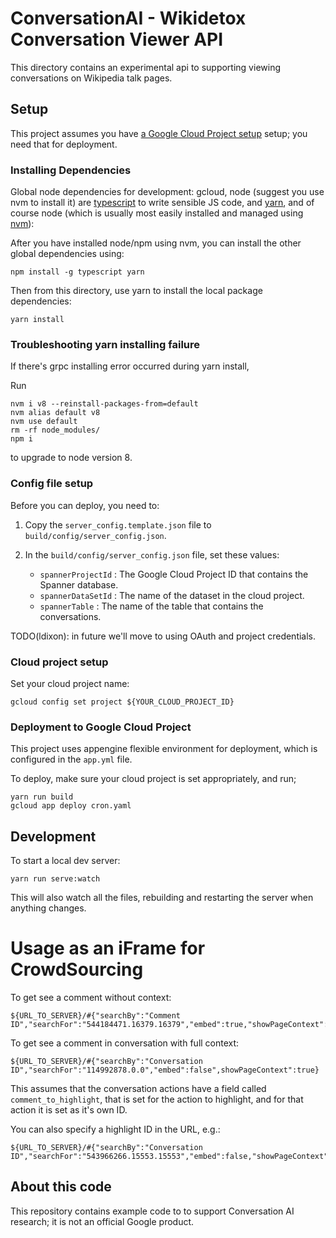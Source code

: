 # ConversationAI - Wikidetox Conversation Viewer API

This directory contains an experimental api to supporting viewing conversations on Wikipedia talk pages.

## Setup

This project assumes you have [a Google Cloud Project setup](https://cloud.google.com/) setup; you need
that for deployment.

### Installing Dependencies

Global node dependencies for development: gcloud, node (suggest you use nvm to install it) are [typescript](https://www.typescriptlang.org/) to write sensible JS code, and [yarn](https://yarnpkg.com/lang/en/), and of course node (which is usually most easily installed and managed using [nvm](https://github.com/creationix/nvm/blob/master/README.md)):

After you have installed node/npm using nvm, you can install the other global dependencies using:

```
npm install -g typescript yarn
```

Then from this directory, use yarn to install the local package dependencies:

```
yarn install
```

### Troubleshooting yarn installing failure

If there's grpc installing error occurred during yarn install,

Run

```
nvm i v8 --reinstall-packages-from=default
nvm alias default v8
nvm use default
rm -rf node_modules/
npm i
```
to upgrade to node version 8.

### Config file setup

Before you can deploy, you need to:

1. Copy the `server_config.template.json` file to `build/config/server_config.json`.
2. In the `build/config/server_config.json` file, set these values:

    * `spannerProjectId` : The Google Cloud Project ID that contains the Spanner database.
    * `spannerDataSetId` : The name of the dataset in the cloud project.
    * `spannerTable` : The name of the table that contains the conversations.

TODO(ldixon): in future we'll move to using OAuth and project credentials.

### Cloud project setup

Set your cloud project name:

```
gcloud config set project ${YOUR_CLOUD_PROJECT_ID}
```

### Deployment to Google Cloud Project

This project uses appengine flexible environment for deployment, which is configured in the `app.yml` file.

To deploy, make sure your cloud project is set appropriately, and run;

```
yarn run build
gcloud app deploy cron.yaml
```

## Development

To start a local dev server:

```
yarn run serve:watch
```

This will also watch all the files, rebuilding and restarting the server when anything
changes.

# Usage as an iFrame for CrowdSourcing


To get see a comment without context:

```
${URL_TO_SERVER}/#{"searchBy":"Comment ID","searchFor":"544184471.16379.16379","embed":true,"showPageContext":false}
```

To get see a comment in conversation with full context:

```
${URL_TO_SERVER}/#{"searchBy":"Conversation ID","searchFor":"114992878.0.0","embed":false",showPageContext":true}
```

This assumes that the conversation actions have a field called `comment_to_highlight`, that is set for the action to highlight, and for that action it is set as it's own ID.

You can also specify a highlight ID in the URL, e.g.:

```
${URL_TO_SERVER}/#{"searchBy":"Conversation ID","searchFor":"543966266.15553.15553","embed":false,"showPageContext":true,"highlightId":"543966266.15553.15553"}
```

## About this code

This repository contains example code to to support Conversation AI research; it is not an official Google product.
